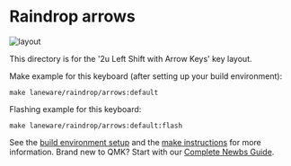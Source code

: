 # Raindrop arrows

![layout](https://i.imgur.com/cQ4Kwb5h.png)

This directory is for the '2u Left Shift with Arrow Keys' key layout.

Make example for this keyboard (after setting up your build environment):

    make laneware/raindrop/arrows:default

Flashing example for this keyboard:

    make laneware/raindrop/arrows:default:flash

See the [build environment setup](https://docs.qmk.fm/#/getting_started_build_tools) and the [make instructions](https://docs.qmk.fm/#/getting_started_make_guide) for more information. Brand new to QMK? Start with our [Complete Newbs Guide](https://docs.qmk.fm/#/newbs).
